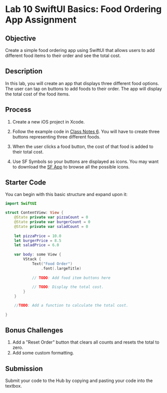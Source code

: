 # Lab 10 SwiftUI Basics: Food Ordering App Assignment

## Objective
Create a simple food ordering app using SwiftUI that allows users to add different food items to their order and see the total cost.

## Description
In this lab, you will create an app that displays three different food options. The user can tap on buttons to add foods to their order. The app will display the total cost of the food items.

## Process
1. Create a new iOS project in Xcode.

2. Follow the example code in [Class Notes 6](https://github.com/lmansfieldPC/iOSAppDevelopment/blob/main/Class_Notes6_YourFirstApp.md). You will have to create three buttons representing three different foods.

3. When the user clicks a food button, the cost of that food is added to their total cost. 

4. Use SF Symbols so your buttons are displayed as icons. You may want to download the [SF App](https://developer.apple.com/sf-symbols/) to browse all the possible icons.

## Starter Code

You can begin with this basic structure and expand upon it:

```swift
import SwiftUI

struct ContentView: View {
    @State private var pizzaCount = 0
    @State private var burgerCount = 0
    @State private var saladCount = 0
    
    let pizzaPrice = 10.0
    let burgerPrice = 8.5
    let saladPrice = 6.0
    
    var body: some View {
        VStack {
            Text("Food Order")
                .font(.largeTitle)
            
            // TODO: Add food item buttons here
            
            // TODO: Display the total cost.
        }
    }

    //TODO: Add a function to calculate the total cost.
    
}
```

## Bonus Challenges

1. Add a "Reset Order" button that clears all counts and resets the total to zero.
2. Add some custom formatting.


## Submission

Submit your code to the Hub by copying and pasting your code into the textbox.